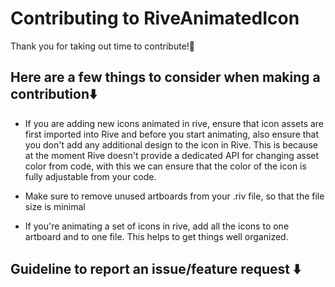 # Contributing to RiveAnimatedIcon
Thank you for taking out time to contribute!🎉

## Here are a few things to consider when making a contribution⬇️​

- If you are adding new icons animated in rive, ensure that icon assets are first imported into Rive and before you start animating, also ensure that you don't add any additional design to the icon in Rive.
  This is because at the moment Rive doesn't provide a dedicated API for changing asset color from code, with this we can ensure that the color of the icon is fully adjustable from your code.
  
- Make sure to remove unused artboards from your .riv file, so that the file size is minimal
  
- If you're animating a set of icons in rive, add all the icons to one artboard and to one file. This helps to get things well organized.

## Guideline to report an issue/feature request ⬇️​

